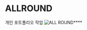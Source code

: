 # ALLROUND
개인 포트폴리오 작업
![ALL ROUND](https://github.com/user-attachments/assets/0a487a63-411f-45a9-a681-93232346b1b0)****
